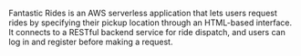 Fantastic Rides is an AWS serverless application that lets users request rides by specifying their pickup location through an HTML-based interface. It connects to a RESTful backend service for ride dispatch, and users can log in and register before making a request.
